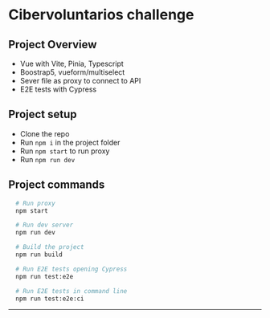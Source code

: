 # Cibervoluntarios challenge

## Project Overview

- Vue with Vite, Pinia, Typescript
- Boostrap5, vueform/multiselect
- Sever file as proxy to connect to API
- E2E tests with Cypress

## Project setup

- Clone the repo
- Run `npm i` in the project folder
- Run `npm start` to run proxy
- Run `npm run dev`

## Project commands

```bash
  # Run proxy
  npm start

  # Run dev server
  npm run dev

  # Build the project
  npm run build

  # Run E2E tests opening Cypress
  npm run test:e2e

  # Run E2E tests in command line
  npm run test:e2e:ci
```

---
